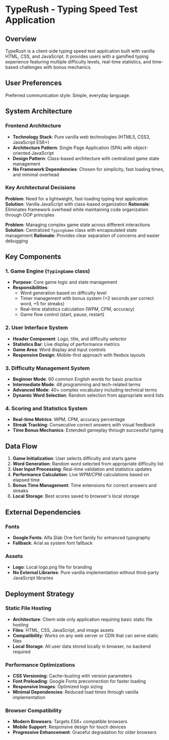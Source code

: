 # TypeRush - Typing Speed Test Application

## Overview

TypeRush is a client-side typing speed test application built with vanilla HTML, CSS, and JavaScript. It provides users with a gamified typing experience featuring multiple difficulty levels, real-time statistics, and time-based challenges with bonus mechanics.

## User Preferences

Preferred communication style: Simple, everyday language.

## System Architecture

### Frontend Architecture
- **Technology Stack**: Pure vanilla web technologies (HTML5, CSS3, JavaScript ES6+)
- **Architecture Pattern**: Single Page Application (SPA) with object-oriented JavaScript
- **Design Pattern**: Class-based architecture with centralized game state management
- **No Framework Dependencies**: Chosen for simplicity, fast loading times, and minimal overhead

### Key Architectural Decisions

**Problem**: Need for a lightweight, fast-loading typing test application
**Solution**: Vanilla JavaScript with class-based organization
**Rationale**: Eliminates framework overhead while maintaining code organization through OOP principles

**Problem**: Managing complex game state across different interactions
**Solution**: Centralized `TypingGame` class with encapsulated state management
**Rationale**: Provides clear separation of concerns and easier debugging

## Key Components

### 1. Game Engine (`TypingGame` class)
- **Purpose**: Core game logic and state management
- **Responsibilities**: 
  - Word generation based on difficulty level
  - Timer management with bonus system (+2 seconds per correct word, +5 for streaks)
  - Real-time statistics calculation (WPM, CPM, accuracy)
  - Game flow control (start, pause, restart)

### 2. User Interface System
- **Header Component**: Logo, title, and difficulty selector
- **Statistics Bar**: Live display of performance metrics
- **Game Area**: Word display and input controls
- **Responsive Design**: Mobile-first approach with flexbox layouts

### 3. Difficulty Management System
- **Beginner Mode**: 60 common English words for basic practice
- **Intermediate Mode**: 48 programming and tech-related terms
- **Advanced Mode**: 40+ complex vocabulary including technical terms
- **Dynamic Word Selection**: Random selection from appropriate word lists

### 4. Scoring and Statistics System
- **Real-time Metrics**: WPM, CPM, accuracy percentage
- **Streak Tracking**: Consecutive correct answers with visual feedback
- **Time Bonus Mechanics**: Extended gameplay through successful typing

## Data Flow

1. **Game Initialization**: User selects difficulty and starts game
2. **Word Generation**: Random word selected from appropriate difficulty list
3. **User Input Processing**: Real-time validation and statistics updates
4. **Performance Calculation**: Live WPM/CPM calculations based on elapsed time
5. **Bonus Time Management**: Time extensions for correct answers and streaks
6. **Local Storage**: Best scores saved to browser's local storage

## External Dependencies

### Fonts
- **Google Fonts**: Alfa Slab One font family for enhanced typography
- **Fallback**: Arial as system font fallback

### Assets
- **Logo**: Local logo.png file for branding
- **No External Libraries**: Pure vanilla implementation without third-party JavaScript libraries

## Deployment Strategy

### Static File Hosting
- **Architecture**: Client-side only application requiring basic static file hosting
- **Files**: HTML, CSS, JavaScript, and image assets
- **Compatibility**: Works on any web server or CDN that can serve static files
- **Local Storage**: All user data stored locally in browser, no backend required

### Performance Optimizations
- **CSS Versioning**: Cache-busting with version parameters
- **Font Preloading**: Google Fonts preconnection for faster loading
- **Responsive Images**: Optimized logo sizing
- **Minimal Dependencies**: Reduced load times through vanilla implementation

### Browser Compatibility
- **Modern Browsers**: Targets ES6+ compatible browsers
- **Mobile Support**: Responsive design for touch devices
- **Progressive Enhancement**: Graceful degradation for older browsers